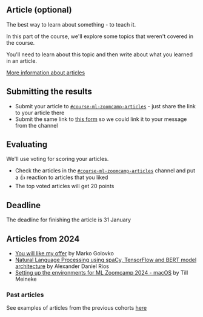 ## Article (optional)

The best way to learn about something - to teach it.

In this part of the course, we'll explore some topics that weren't 
covered in the course.

You'll need to learn about this topic and then write about what
you learned in an article.


[More information about articles](../../article/README.md)

## Submitting the results

* Submit your article to [`#course-ml-zoomcamp-articles`](https://app.slack.com/client/T01ATQK62F8/C02QXBFS1PU) - 
  just share the link to your article there
* Submit the same link to [this form](https://courses.datatalks.club/ml-zoomcamp-2024/homework/article) so we could link it to your message from the channel

## Evaluating

We'll use voting for scoring your articles.

* Check the articles in the [`#course-ml-zoomcamp-articles`](https://app.slack.com/client/T01ATQK62F8/C02QXBFS1PU) channel and put a :+1: reaction to articles that you liked
* The top voted articles will get 20 points 


## Deadline

The deadline for finishing the article is 31 January


## Articles from 2024


* [You will like my offer](https://markogolovko.com/blog/you-will-like-my-offer/) by Marko Golovko
* [Natural Language Processing using spaCy, TensorFlow and BERT model architecture](https://volcano-camp-325.notion.site/Natural-Language-Processing-using-spaCy-TensorFlow-and-BERT-model-architecture-1895067176b380d09484d4b0338b0c5e?pvs=4) by Alexander Daniel Rios
* [Setting up the environments for ML Zoomcamp 2024 - macOS](https://medium.com/@till.meineke/setting-up-the-environments-for-ml-zoomcamp-2024-eceb6e42e36e) by Till Meineke


### Past articles

See examples of articles from the previous cohorts [here](../../article/README.md)
